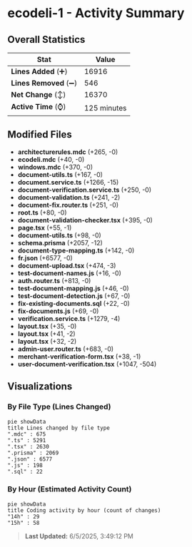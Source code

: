 # ecodeli-1 - Activity Summary 

## Overall Statistics

| Stat                   | Value                                                             |
| ---------------------- | ----------------------------------------------------------------- |
| **Lines Added** (➕)   | 16916                                          |
| **Lines Removed** (➖) | 546                                        |
| **Net Change** (↕)    | 16370                |
| **Active Time** (⌚)   | 125 minutes |


## Modified Files
- **architecturerules.mdc** (+265, -0)
- **ecodeli.mdc** (+40, -0)
- **windows.mdc** (+370, -0)
- **document-utils.ts** (+167, -0)
- **document.service.ts** (+1266, -15)
- **document-verification.service.ts** (+250, -0)
- **document-validation.ts** (+241, -2)
- **document-fix.router.ts** (+251, -0)
- **root.ts** (+80, -0)
- **document-validation-checker.tsx** (+395, -0)
- **page.tsx** (+55, -1)
- **document-utils.ts** (+98, -0)
- **schema.prisma** (+2057, -12)
- **document-type-mapping.ts** (+142, -0)
- **fr.json** (+6577, -0)
- **document-upload.tsx** (+474, -3)
- **test-document-names.js** (+16, -0)
- **auth.router.ts** (+813, -0)
- **test-document-mapping.js** (+46, -0)
- **test-document-detection.js** (+67, -0)
- **fix-existing-documents.sql** (+22, -0)
- **fix-documents.js** (+69, -0)
- **verification.service.ts** (+1279, -4)
- **layout.tsx** (+35, -0)
- **layout.tsx** (+41, -2)
- **layout.tsx** (+32, -2)
- **admin-user.router.ts** (+683, -0)
- **merchant-verification-form.tsx** (+38, -1)
- **user-document-verification.tsx** (+1047, -504)

## Visualizations

### By File Type (Lines Changed)

```mermaid
pie showData
title Lines changed by file type
".mdc" : 675
".ts" : 5291
".tsx" : 2630
".prisma" : 2069
".json" : 6577
".js" : 198
".sql" : 22
```

### By Hour (Estimated Activity Count)

```mermaid
pie showData
title Coding activity by hour (count of changes)
"14h" : 29
"15h" : 58
```


> **Last Updated:** 6/5/2025, 3:49:12 PM